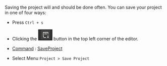 Saving the project will and should be done often. You can save your project in one of four ways:

- Press `Ctrl + s`

- Clicking the ![saveicon](https://raw.githubusercontent.com/ZilchEngine/ZilchFiles/master/doc_files/1000.png) button in the top left corner of the editor.

- [Command](commands.md) : [SaveProject](../../../../code_reference/command_reference.md#saveproject)

- Select Menu `Project > Save Project`
 

 